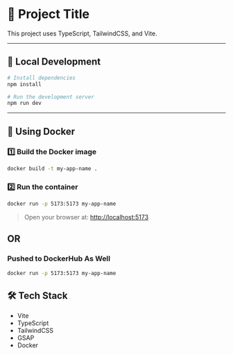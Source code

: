 # 🚀 Project Title

This project uses TypeScript, TailwindCSS, and Vite.

---

## 🧪 Local Development

```bash
# Install dependencies
npm install

# Run the development server
npm run dev
```

---

## 🐳 Using Docker

### 1️⃣ Build the Docker image

```bash
docker build -t my-app-name .
```

### 2️⃣ Run the container

```bash
docker run -p 5173:5173 my-app-name
```

> Open your browser at: [http://localhost:5173](http://localhost:5173)

## OR

### Pushed to DockerHub As Well

```bash
docker run -p 5173:5173 my-app-name
```

## 🛠 Tech Stack

- Vite
- TypeScript
- TailwindCSS
- GSAP
- Docker
